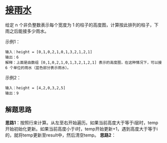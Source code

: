 # [接雨水](https://leetcode.cn/problems/trapping-rain-water/)

给定 n 个非负整数表示每个宽度为 1 的柱子的高度图，计算按此排列的柱子，下雨之后能接多少雨水。

示例1：
```
输入：height = [0,1,0,2,1,0,1,3,2,1,2,1]
输出：6
解释：上面是由数组 [0,1,0,2,1,0,1,3,2,1,2,1] 表示的高度图，在这种情况下，可以接 6 个单位的雨水（蓝色部分表示雨水）。 
```

示例2：
```
输入：height = [4,2,0,3,2,5]
输出：9
```

## 解题思路
**思路1**：按照行来计算。从左至右开始遍历。如果当前高度大于等于i层时，temp开始初始化更新。如果当前高度小于i时，temp开始更新+1，遇到高度大于等于i的，就将temp更新至result中，然后清空temp。
**思路2**：